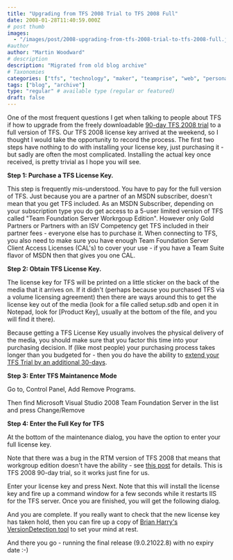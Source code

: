 ```yaml
---
title: "Upgrading from TFS 2008 Trial to TFS 2008 Full"
date: 2008-01-28T11:40:59.000Z
# post thumb
images:
  - "/images/post/2008-upgrading-from-tfs-2008-trial-to-tfs-2008-full.jpg"
#author
author: "Martin Woodward"
# description
description: "Migrated from old blog archive"
# Taxonomies
categories: ["tfs", "technology", "maker", "teamprise", "web", "personal"]
tags: ["blog", "archive"]
type: "regular" # available type (regular or featured)
draft: false
---
```

One of the most frequent questions I get when talking to people about TFS if how to upgrade from the freely downloadable [90-day TFS 2008 trial](http://www.microsoft.com/downloads/details.aspx?FamilyID=B0155166-B0A3-436E-AC95-37D7E39A440C&displaylang=en) to a full version of TFS.  Our TFS 2008 license key arrived at the weekend, so I thought I would take the opportunity to record the process.  The first two steps have nothing to do with installing your license key, just purchasing it - but sadly are often the most complicated.  Installing the actual key once received, is pretty trivial as I hope you will see. 

**Step 1:  Purchase a TFS License Key.** 

This step is frequently mis-understood.  You have to pay for the full version of TFS.  Just because you are a partner of an MSDN subscriber, doesn't mean that you get TFS included.  As an MSDN Subscriber, depending on your subscription type you do get access to a 5-user limited version of TFS called "Team Foundation Server Workrgoup Edition".  However only Gold Partners or Partners with an ISV Competency get TFS included in their partner fees - everyone else has to purchase it.  When connecting to TFS, you also need to make sure you have enough Team Foundation Server Client Access Licenses (CAL's) to cover your use - if you have a Team Suite flavor of MSDN then that gives you one CAL. 

**Step 2: Obtain TFS License Key.** 

The license key for TFS will be printed on a little sticker on the back of the media that it arrives on.  If it didn't (perhaps because you purchased TFS via a volume licensing agreement) then there are ways around this to get the license key out of the media (look for a file called setup.sdb and open it in Notepad, look for [Product Key], usually at the bottom of the file, and you will find it there).  

Because getting a TFS License Key usually involves the physical delivery of the media, you should make sure that you factor this time into your purchasing decision.  If (like most people) your purchasing process takes longer than you budgeted for - then you do have the ability to [extend your TFS Trial by an additional 30-days](http://blogs.msdn.com/bharry/archive/2008/01/15/checking-your-tfs-version-and-extending-trials.aspx). 

**Step 3: Enter TFS Maintanence Mode** 

Go to, Control Panel, Add Remove Programs. 

 [](http://www.woodwardweb.com/WindowsLiveWriter/UpgradingfromTFS2008TrialtoTFS2008Full_A42E/sshot-1_3.png)  

Then find Microsoft Visual Studio 2008 Team Foundation Server in the list and press Change/Remove 

[](http://www.woodwardweb.com/WindowsLiveWriter/UpgradingfromTFS2008TrialtoTFS2008Full_A42E/sshot-2_2.png)  

**Step 4: Enter the Full Key for TFS** 

At the bottom of the maintenance dialog, you have the option to enter your full license key.   

[](http://www.woodwardweb.com/WindowsLiveWriter/UpgradingfromTFS2008TrialtoTFS2008Full_A42E/sshot-3_2.png)  

Note that there was a bug in the RTM version of TFS 2008 that means that workgroup edition doesn't have the ability - see [this post](http://blogs.msdn.com/bharry/archive/2008/01/15/how-to-i-upgrade-to-a-proper-version-of-tfs-2008.aspx) for details.  This is TFS 2008 90-day trial, so it works just fine for us. 

Enter your license key and press Next.  Note that this will install the license key and fire up a command window for a few seconds while it restarts IIS for the TFS server.  Once you are finished, you will get the following dialog. 

[](http://www.woodwardweb.com/WindowsLiveWriter/UpgradingfromTFS2008TrialtoTFS2008Full_A42E/sshot-4_2.png) 

And you are complete.  If you really want to check that the new license key has taken hold, then you can fire up a copy of [Brian Harry's VersionDetection tool](http://blogs.msdn.com/bharry/archive/2008/01/15/checking-your-tfs-version-and-extending-trials.aspx) to set your mind at rest. 

[](http://www.woodwardweb.com/WindowsLiveWriter/UpgradingfromTFS2008TrialtoTFS2008Full_A42E/sshot-5_2.png)  

And there you go - running the final release (9.0.21022.8) with no expiry date :-)